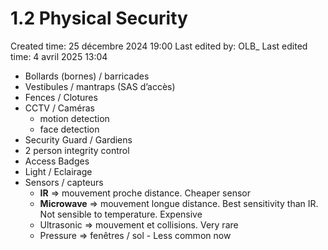 # 1.2 Physical Security

Created time: 25 décembre 2024 19:00
Last edited by: OLB_
Last edited time: 4 avril 2025 13:04

- Bollards (bornes) / barricades
- Vestibules / mantraps (SAS d’accès)
- Fences / Clotures
- CCTV / Caméras
    - motion detection
    - face detection
- Security Guard / Gardiens
- 2 person integrity control
- Access Badges
- Light / Eclairage
- Sensors / capteurs
    - **IR** ⇒ mouvement proche distance. Cheaper sensor
    - **Microwave** ⇒ mouvement longue distance. Best sensitivity than IR. Not sensible to temperature. Expensive
    - Ultrasonic ⇒ mouvement et collisions. Very rare
    - Pressure ⇒ fenêtres / sol - Less common now